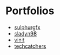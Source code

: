 # Portfolios

- [sulphurgfx](https://sulphurgfx.github.io/)
- [sladyn98](https://sladyn98.netlify.com/)
- [vinit](http://winitvit.000webhostapp.com/)
- [techcatchers](https://techcatchers.github.io/Portfolio/)
